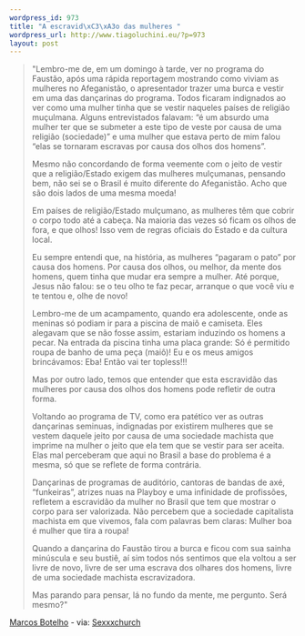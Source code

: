 ```yaml
--- 
wordpress_id: 973
title: "A escravid\xC3\xA3o das mulheres "
wordpress_url: http://www.tiagoluchini.eu/?p=973
layout: post
---
```

<blockquote>"Lembro-me de, em um domingo à tarde, ver no programa do Faustão, após uma rápida reportagem mostrando como viviam as mulheres no Afeganistão, o apresentador trazer uma burca e vestir em uma das dançarinas do programa. Todos ficaram indignados ao ver como uma mulher tinha que se vestir naqueles países de religião muçulmana. Alguns entrevistados falavam: “é um absurdo uma mulher ter que se submeter a este tipo de veste por causa de uma religião (sociedade)” e uma mulher que estava perto de mim falou “elas se tornaram escravas por causa dos olhos dos homens”.

Mesmo não concordando de forma veemente com o jeito de vestir que a religião/Estado exigem das mulheres mulçumanas, pensando bem, não sei se o Brasil é muito diferente do Afeganistão. Acho que são dois lados de uma mesma moeda!

Em países de religião/Estado mulçumano, as mulheres têm que cobrir o corpo todo até a cabeça. Na maioria das vezes só ficam os olhos de fora, e que olhos! Isso vem de regras oficiais do Estado e da cultura local.

Eu sempre entendi que, na história, as mulheres “pagaram o pato” por causa dos homens. Por causa dos olhos, ou melhor, da mente dos homens, quem tinha que mudar era sempre a mulher. Até porque, Jesus não falou: se o teu olho te faz pecar, arranque o que você viu e te tentou e, olhe de novo!

Lembro-me de um acampamento, quando era adolescente, onde as meninas só podiam ir para a piscina de maiô e camiseta. Eles alegavam que se não fosse assim, estariam induzindo os homens a pecar. Na entrada da piscina tinha uma placa grande: Só é permitido roupa de banho de uma peça (maiô)! Eu e os meus amigos brincávamos: Eba! Então vai ter topless!!!

Mas por outro lado, temos que entender que esta escravidão das mulheres por causa dos olhos dos homens pode refletir de outra forma.

Voltando ao programa de TV, como era patético ver as outras dançarinas seminuas, indignadas por existirem mulheres que se vestem daquele jeito por causa de uma sociedade machista que imprime na mulher o jeito que ela tem que se vestir para ser aceita. Elas mal perceberam que aqui no Brasil a base do problema é a mesma, só que se reflete de forma contrária.

Dançarinas de programas de auditório, cantoras de bandas de axé, “funkeiras”, atrizes nuas na Playboy e uma infinidade de profissões, refletem a escravidão da mulher no Brasil que tem que mostrar o corpo para ser valorizada. Não percebem que a sociedade capitalista machista em que vivemos, fala com palavras bem claras: Mulher boa é mulher que tira a roupa!

Quando a dançarina do Faustão tirou a burca e ficou com sua sainha minúscula e seu bustiê, aí sim todos nós sentimos que ela voltou a ser livre de novo, livre de ser uma escrava dos olhares dos homens, livre de uma sociedade machista escravizadora.

Mas parando para pensar, lá no fundo da mente, me pergunto. Será mesmo?"</blockquote>
<a href="http://www.marcosbotelho.com.br/" target="_blank">Marcos Botelho</a> - via: <a href="http://sexxxchurch.com/?p=231" target="_blank">Sexxxchurch</a>
